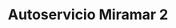 ---
title: "Autoservicio Miramar 2"
url: /barranquilla/autoservicio-miramar-2/
shop: Lebensmittel
---